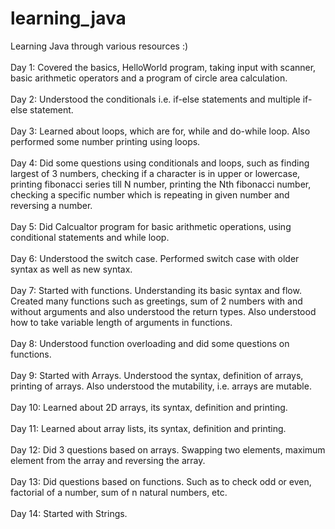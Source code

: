 # learning_java
Learning Java through various resources :)
<br><br>
Day 1: Covered the basics, HelloWorld program, taking input with scanner, basic arithmetic operators and a program of circle area calculation. 
<br><br>
Day 2: Understood the conditionals i.e. if-else statements and multiple if-else statement.
<br><br>
Day 3: Learned about loops, which are for, while and do-while loop. Also performed some number printing using loops.
<br><br>
Day 4: Did some questions using conditionals and loops, such as finding largest of 3 numbers, checking if a character is in upper or lowercase, printing fibonacci series till N number, printing the Nth fibonacci number, checking a specific number which is repeating in given number and reversing a number.
<br><br>
Day 5: Did Calcualtor program for basic arithmetic operations, using conditional statements and while loop.
<br><br>
Day 6: Understood the switch case. Performed switch case with older syntax as well as new syntax.
<br><br>
Day 7: Started with functions. Understanding its basic syntax and flow. Created many functions such as greetings, sum of 2 numbers with and without arguments and also understood the return types. Also understood how to take variable length of arguments in functions.
<br><br>
Day 8: Understood function overloading and did some questions on functions.
<br><br>
Day 9: Started with Arrays. Understood the syntax, definition of arrays, printing of arrays. Also understood the mutability, i.e. arrays are mutable.
<br><br>
Day 10: Learned about 2D arrays, its syntax, definition and printing.
<br><br>
Day 11: Learned about array lists, its syntax, definition and printing.
<br><br>
Day 12: Did 3 questions based on arrays. Swapping two elements, maximum element from the array and reversing the array.
<br><br>
Day 13: Did questions based on functions. Such as to check odd or even, factorial of a number, sum of n natural numbers, etc.
<br><br>
Day 14: Started with Strings.